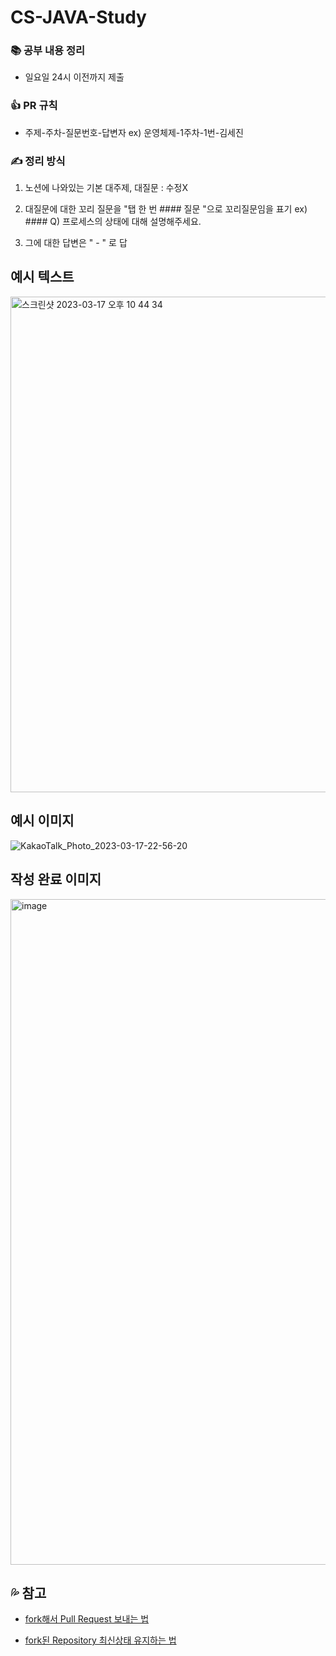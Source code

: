 # CS-JAVA-Study
### 📚 공부 내용 정리
- 일요일 24시 이전까지 제출

### 👍 PR 규칙
- 주제-주차-질문번호-답변자
ex) 운영체제-1주차-1번-김세진


### ✍️ 정리 방식
1. 노션에 나와있는 기본 대주제, 대질문 : 수정X


2. 대질문에 대한 꼬리 질문을 "탭 한 번 #### 질문 "으로 꼬리질문임을 표기
ex) #### Q) 프로세스의 상태에 대해 설명해주세요.
3. 그에 대한 답변은 " - " 로 답

## 예시 텍스트
<img width="793" alt="스크린샷 2023-03-17 오후 10 44 34" src="https://user-images.githubusercontent.com/67494004/225925751-1a67de91-8c94-4002-86ba-9b7c02a4e9f1.png">


## 예시 이미지
![KakaoTalk_Photo_2023-03-17-22-56-20](https://user-images.githubusercontent.com/67494004/225925452-57ebb6e5-c13d-4a99-9890-eb222d171ffd.jpeg)



## 작성 완료 이미지
<img width="1065" alt="image" src="https://user-images.githubusercontent.com/67494004/225922698-33387447-9427-4fe6-a3aa-8597f8107a5a.png">


💦 참고
---
- [fork해서 Pull Request 보내는 법](https://wayhome25.github.io/git/2017/07/08/git-first-pull-request-story/)

- [fork된 Repository 최신상태 유지하는 법](https://jybaek.tistory.com/775)
